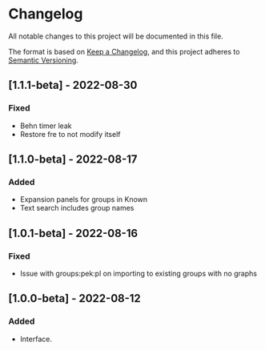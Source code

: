 # Changelog

All notable changes to this project will be documented in this file.

The format is based on [Keep a Changelog](https://keepachangelog.com/en/1.0.0/),
and this project adheres to
[Semantic Versioning](https://semver.org/spec/v2.0.0.html).

## [1.1.1-beta] - 2022-08-30

### Fixed

- Behn timer leak
- Restore fre to not modify itself

## [1.1.0-beta] - 2022-08-17

### Added

- Expansion panels for groups in Known
- Text search includes group names

## [1.0.1-beta] - 2022-08-16

### Fixed

- Issue with groups:pek:pl on importing to existing groups with no graphs

## [1.0.0-beta] - 2022-08-12

### Added

- Interface.

